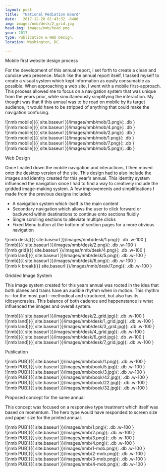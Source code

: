 ```yaml
---
layout: post
title:  "National Mediation Board"
date:   2017-12-28 01:43:32 -0400
img: images/nmb/desk/2_grid.jpg
head-img: images/nmb/head.png
year: 2017
type: Publication & Web Design.   
location: Washington, DC.

---
```


 <p class="alcove f4 f3-ns"> Mobile first website design process</p>

For the development of this annual report, I set forth to create a clean and concise web presence. Much like the annual report itself, I tasked myself to create a visual system which kept information as easily consumable as possible. When approaching a web site, I went with a mobile first–approach. This process allowed me to focus on a navigation system that was unique from the years prior, while simultaneously simplifying the interaction. My thought was that if this annual was to be read on mobile by its target audience, it would have to be stripped of anything that could make the navigation confusing.

<div class="fl w-25-l w-50 ph2" markdown="1">
![nmb mobile]({{ site.baseurl }}/images/nmb/mob/3.png){: .db  }
</div>

<div class="fl w-25-l w-50 ph2" markdown="1">
![nmb mobile]({{ site.baseurl }}/images/nmb/mob/4.png){: .db }
</div>


<div class="fl w-25-l w-50 ph2" markdown="1">
![nmb mobile]({{ site.baseurl }}/images/nmb/mob/2.png){: .db }
</div>

<div class="fl w-25-l w-50 ph2" markdown="1">
![nmb mobile]({{ site.baseurl }}/images/nmb/mob/1.png){: .db  }
</div>

<div class="fl w-25-l w-50 ph2" markdown="1">
![nmb mobile]({{ site.baseurl }}/images/nmb/mob/7.png){: .db  }
</div>



<div class="fl w-25-l w-50 ph2" markdown="1">
![nmb mobile]({{ site.baseurl }}/images/nmb/mob/5.png){: .db  }
</div>
<p class=" mt0 w-100 dib bb mb5 pb3"/>
<p class="alcove f4 f3-ns"> Web Design</p>

Once I nailed down the mobile navigation and interactions, I then moved onto the desktop version of the site. This design had to also include the images and identity created for this year's annual. This identity system influenced the navigation since I had to find a way to creatively include the gridded image–making system. A few improvements and simplifications I made from the previous designs included:
* A navigation system which itself is the main content
* Secondary navigation which allows the user to click forward or backword within destinations to continue onto sections fluidly
* Single scrolling sections to alleviate multiple clicks
* Fixed Menu button at the bottom of section pages for a more obvious navigation


<div class="fl w-100  w-50-l  ph2 " markdown="1">
![nmb desk]({{ site.baseurl }}/images/nmb/desk/1.png){: .db .w-100 }
</div>

<div class="fl w-100  w-50-l ph2 " markdown="1">
![nmb]({{ site.baseurl }}/images/nmb/desk/2.png){: .db .w-100 }
</div>


<div class="fl w-100  ph2 " markdown="1">
![nmb grid]({{ site.baseurl }}/images/nmb/desk/4.png){: .db .w-100 }
</div>

<div class="fl w-100  ph2 " markdown="1">
![nmb land]({{ site.baseurl }}/images/nmb/desk/5.png){: .db .w-100 }
</div>

<div class="fl w-100  w-50-l ph2 " markdown="1">
![nmb]({{ site.baseurl }}/images/nmb/desk/6.png){: .db .w-100 }
</div>

<div class="fl w-100  w-50-l ph2 " markdown="1">
![nmb k break]({{ site.baseurl }}/images/nmb/desk/7.png){: .db .w-100 }
</div>


<!-- line -->
<p class=" mt0 w-100 dib bb mb5 pb3"/>
<!-- h2 -->
 <p class="alcove f4 f3-ns"> Gridded Image System </p>

This image system created for this years annual was rooted in the idea that both planes and trains have an audible rhythm when in motion. This rhythm is—for the most part—methodical and structured, but also has its idiosyncrasies. This balance of both cadence and happenstance is what influenced the images and overall system.


<div class="fl w-100  w-50-l ph2 " markdown="1">
![nmb]({{ site.baseurl }}/images/nmb/desk/2_grid.jpg){: .db .w-100 }
</div>


<div class="fl w-100  w-50-l  ph2 " markdown="1">
![nmb land]({{ site.baseurl }}/images/nmb/desk/1_grid.jpg){: .db .w-100 }
</div>

<div class="fl w-100  w-50-l  ph2 " markdown="1">
![nmb land]({{ site.baseurl }}/images/nmb/desk/3_grid.jpg){: .db .w-100 }
</div>

<div class="fl w-100  w-50-l ph2 " markdown="1">
![nmb]({{ site.baseurl }}/images/nmb/desk/4_grid.jpg){: .db .w-100 }
</div>


<div class="fl w-100  w-50-l ph2 " markdown="1">
![nmb]({{ site.baseurl }}/images/nmb/desk/6_grid.jpg){: .db .w-100 }
</div>

<div class="fl w-100  w-50-l  ph2 " markdown="1">
![nmb land]({{ site.baseurl }}/images/nmb/desk/7_grid.jpg){: .db .w-100 }
</div>


<!-- line -->
<p class=" mt0 w-100 dib bb mb5 pb3"/>
<!-- h2 -->
 <p class="alcove f4 f3-ns"> Publication </p>


<div class="fl w-100  w-50-l ph2 " markdown="1">
![nmb PUB]({{ site.baseurl }}/images/nmb/book/1.png){: .db .w-100 }
</div>
<div class="fl w-100  w-50-l ph2 " markdown="1">
![nmb PUB]({{ site.baseurl }}/images/nmb/book/5.jpg){: .db .w-100 }
</div>


<div class="fl w-100  w-50-l ph2 " markdown="1">
![nmb PUB]({{ site.baseurl }}/images/nmb/book/3.jpg){: .db .w-100 }
</div>

<div class="fl w-100  w-50-l ph2 " markdown="1">
![nmb PUB]({{ site.baseurl }}/images/nmb/book/42.jpg){: .db .w-100 }
</div>


<div class="fl w-100  w-50-l ph2 " markdown="1">
![nmb PUB]({{ site.baseurl }}/images/nmb/book/22.jpg){: .db .w-100 }
</div>


<div class="fl w-100  w-50-l ph2 " markdown="1">
![nmb PUB]({{ site.baseurl }}/images/nmb/book/32.jpg){: .db .w-100 }
</div>

<!-- line -->
<p class=" mt0 w-100 dib bb mb5 pb3"/>
<!-- h2 -->
 <p class="alcove f4 f3-ns">Proposed concept for the same annual</p>

This concept was focused on a responsive type treatment which itself was based on momentum. The hero type would have responded to screen size and paper size for the printed annual.


<div class="fl w-100  w-50-l ph2 " markdown="1">
![nmb PUB]({{ site.baseurl }}/images/nmb/1.png){: .db .w-100 }
</div>
<div class="fl w-100  w-50-l ph2 " markdown="1">
![nmb PUB]({{ site.baseurl }}/images/nmb/2.png){: .db .w-100 }
</div>


<div class="fl w-100  w-50-l ph2 " markdown="1">
![nmb PUB]({{ site.baseurl }}/images/nmb/3.png){: .db .w-100 }
</div>

<div class="fl w-100  w-50-l ph2 " markdown="1">
![nmb PUB]({{ site.baseurl }}/images/nmb/4.png){: .db .w-100 }
</div>


<div class="fl w-100  w-25-l ph2 " markdown="1">
![nmb PUB]({{ site.baseurl }}/images/nmb/1-mob.png){: .db .w-100 }
</div>


<div class="fl w-100  w-25-l ph2 " markdown="1">
![nmb PUB]({{ site.baseurl }}/images/nmb/2-mob.png){: .db .w-100 }
</div>

<div class="fl w-100  w-25-l ph2 " markdown="1">
![nmb PUB]({{ site.baseurl }}/images/nmb/3-mob.png){: .db .w-100 }
</div>

<div class="fl w-100  w-25-l ph2 " markdown="1">
![nmb PUB]({{ site.baseurl }}/images/nmb/4-mob.png){: .db .w-100 }
</div>
